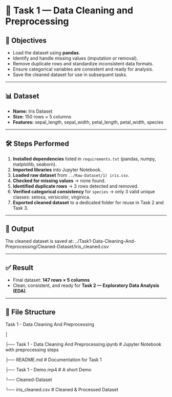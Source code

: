 # 🧹 Task 1 — Data Cleaning and Preprocessing

## 📌 Objectives
- Load the dataset using **pandas**.  
- Identify and handle missing values (imputation or removal).  
- Remove duplicate rows and standardize inconsistent data formats.  
- Ensure categorical variables are consistent and ready for analysis.  
- Save the cleaned dataset for use in subsequent tasks.  

---

## 📊 Dataset
- **Name:** Iris Dataset  
- **Size:** 150 rows × 5 columns  
- **Features:** sepal_length, sepal_width, petal_length, petal_width, species  

---

## 🛠️ Steps Performed
1. **Installed dependencies** listed in `requirements.txt` (pandas, numpy, matplotlib, seaborn).  
2. **Imported libraries** into Jupyter Notebook.  
3. **Loaded raw dataset** from `../Raw-Dataset/1) iris.csv`.  
4. **Checked for missing values** → none found.  
5. **Identified duplicate rows** → 3 rows detected and removed.  
6. **Verified categorical consistency** for `species` → only 3 valid unique classes: setosa, versicolor, virginica.  
7. **Exported cleaned dataset** to a dedicated folder for reuse in Task 2 and Task 3.  

---

## 📂 Output
The cleaned dataset is saved at: ../Task1-Data-Cleaning-And-Preprocessing/Cleaned-Dataset/iris_cleaned.csv

---

## ✅ Result
- Final dataset: **147 rows × 5 columns**  
- Clean, consistent, and ready for **Task 2 — Exploratory Data Analysis (EDA)**.  

---

## 📂 File Structure
Task 1 - Data Cleaning And Preprocessing

│

├── Task 1 - Data Cleaning And Preprocessing.ipynb # Jupyter Notebook with preprocessing steps

├── README.md # Documentation for Task 1

├── Task 1 - Demo.mp4 # A short Demo

└── Cleaned-Dataset

└── iris_cleaned.csv # Cleaned & Processed Dataset
